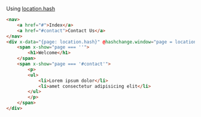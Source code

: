 Using [location.hash](https://developer.mozilla.org/en-US/docs/Web/API/Location/hash)

```html
<nav>
    <a href="#">Index</a>
    <a href="#contact">Contact Us</a>
</nav>
<div x-data="{page: location.hash}" @hashchange.window="page = location.hash">
    <span x-show="page === ''">
        <h1>Welcome</h1>
    </span>
    <span x-show="page === '#contact'">
        <p>
        <ul>
            <li>Lorem ipsum dolor</li>
            <li>amet consectetur adipisicing elit</li>
        </ul>
        </p>
    </span>
</div>
```
